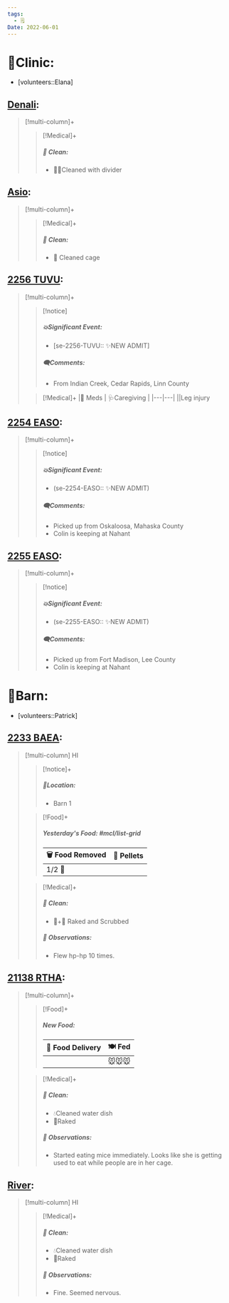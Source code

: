 ```yaml
---
tags:
  - 🗒️
Date: 2022-06-01
---
```


# 🏥Clinic:
- [volunteers::Elana]

## [Denali](../RARE%20Birds/Ed%20Birds/Denali.md):
> [!multi-column]+
>
>
>> [!Medical]+
>>##### 🫧 Clean:
>> - 🧼➗Cleaned with divider
>>

## [Asio](../RARE%20Birds/Ed%20Birds/Asio.md):
> [!multi-column]+
>
>> [!Medical]+
>>##### 🫧 Clean:
>> - 🧼 Cleaned cage

## [2256 TUVU](../RARE%20Birds/2256%20TUVU.md):
> [!multi-column]+
>
>> [!notice]
>> ##### 💥Significant Event:
>> - [se-2256-TUVU:: ✨NEW ADMIT]
>>
>> ##### 🗨️Comments:
>> - From Indian Creek, Cedar Rapids, Linn County
>
>
>> [!Medical]+
>> |💊 Meds | 🩺Caregiving |
>> |---|---|
>> ||Leg injury
>>

## [2254 EASO](../RARE%20Birds/2254%20EASO.md):
> [!multi-column]+
>
>> [!notice]
>> ##### 💥Significant Event:
>> - (se-2254-EASO:: ✨NEW ADMIT)
>>
>> ##### 🗨️Comments:
>> - Picked up from Oskaloosa, Mahaska County
>> - Colin is keeping at Nahant
>

## [2255 EASO](../RARE%20Birds/2255%20EASO.md):
> [!multi-column]+
>
>> [!notice]
>> ##### 💥Significant Event:
>> - (se-2255-EASO:: ✨NEW ADMIT)
>>
>> ##### 🗨️Comments:
>> - Picked up from Fort Madison, Lee County
>> - Colin is keeping at Nahant
>

# 🏡Barn:
- [volunteers::Patrick]

## [2233 BAEA](../RARE%20Birds/2233%20BAEA.md):
> [!multi-column] HI
>
>> [!notice]+
>> ##### 📍Location:
>> - Barn 1
>>
>
>> [!Food]+
>> ##### Yesterday's Food: #mcl/list-grid
>> |🗑️ Food Removed| 💩 Pellets
>> |---|---|
>>|1/2 🐀|
>>
>
>> [!Medical]+
>>##### 🫧 Clean:
>> - 🧹+🧽 Raked and Scrubbed
>>
>> ##### 🔭 Observations:
>> - Flew hp-hp 10 times.

## [21138 RTHA](../RARE%20Birds/21138%20RTHA.md):
> [!multi-column]+
>
>> [!Food]+
>> ##### New Food:
>> |🚚 Food Delivery| 🍽️ Fed|
>> |---|---|
>>||🐭🐭🐭
>
>> [!Medical]+
>> ##### 🫧 Clean:
>> - 💧Cleaned water dish
>> - 🧹Raked
>>
>> ##### 🔭 Observations:
>> - Started eating mice immediately. Looks like she is getting used to eat while people are in her cage.

## [River](../RARE%20Birds/Ed%20Birds/River.md):
> [!multi-column] HI
>
>> [!Medical]+
>>##### 🫧 Clean:
>> - 💧Cleaned water dish
>> - 🧹Raked
>>
>> ##### 🔭 Observations:
>> - Fine. Seemed nervous.

